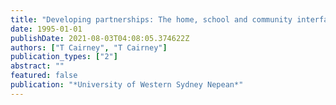 ```yaml
---
title: "Developing partnerships: The home, school and community interface"
date: 1995-01-01
publishDate: 2021-08-03T04:08:05.374622Z
authors: ["T Cairney", "T Cairney"]
publication_types: ["2"]
abstract: ""
featured: false
publication: "*University of Western Sydney Nepean*"
---
```


